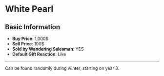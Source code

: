 # White Pearl

## Basic Information

- **Buy Price**: 1,000$
- **Sell Price**: 100$
- **Sold by Wandering Salesman**: YES
- **Default Gift Reaction**: Like

---
Can be found randomly during winter, starting on year 3.
